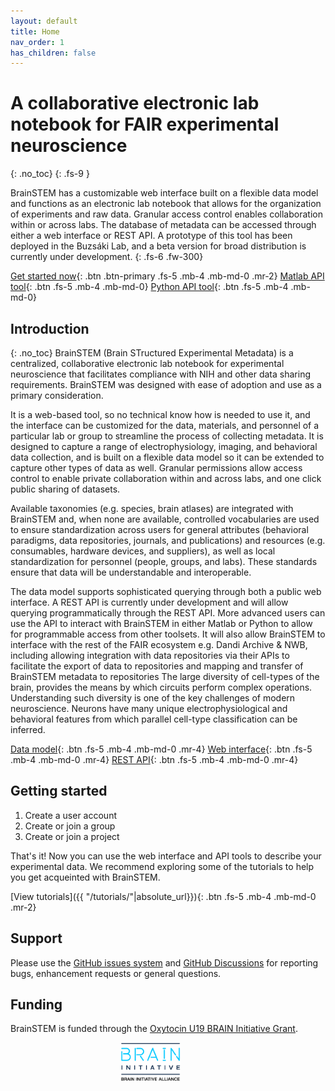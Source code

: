 ```yaml
---
layout: default
title: Home
nav_order: 1
has_children: false
---
```

# A collaborative electronic lab notebook for FAIR experimental neuroscience
{: .no_toc}
{: .fs-9 }

BrainSTEM has a customizable web interface built on a flexible data model and functions as an electronic lab notebook that allows for the organization of experiments and raw data. Granular access control enables collaboration within or across labs. The database of metadata can be accessed through either a web interface or REST API. A prototype of this tool has been deployed in the Buzsáki Lab, and a beta version for broad distribution is currently under development.
{: .fs-6 .fw-300}

[Get started now](#getting-started){: .btn .btn-primary .fs-5 .mb-4 .mb-md-0 .mr-2} [Matlab API tool](https://github.com/petersenpeter/brainstem_matlab_api_tools){: .btn .fs-5 .mb-4 .mb-md-0} [Python API tool](https://github.com/petersenpeter/brainstem_python_api_tools){: .btn .fs-5 .mb-4 .mb-md-0}

## Introduction
{: .no_toc}
BrainSTEM (Brain STructured Experimental Metadata) is a centralized, collaborative electronic lab notebook for experimental neuroscience that facilitates compliance with NIH and other data sharing requirements. BrainSTEM was designed with ease of adoption and use as a primary consideration.

It is a web-based tool, so no technical know how is needed to use it, and the interface can be customized for the data, materials, and personnel of a particular lab or group to streamline the process of collecting metadata. It is designed to capture a range of electrophysiology, imaging, and behavioral data collection, and is built on a flexible data model so it can be extended to capture other types of data as well. Granular permissions allow access control to enable private collaboration within and across labs, and one click public sharing of datasets.

Available taxonomies (e.g. species, brain atlases) are integrated with BrainSTEM and, when none are available, controlled vocabularies are used to ensure standardization across users for general attributes (behavioral paradigms, data repositories, journals, and publications) and resources (e.g. consumables, hardware devices, and suppliers), as well as local standardization for personnel (people, groups, and labs). These standards ensure that data will be understandable and interoperable.

The data model supports sophisticated querying through both a public web interface. A REST API is currently under development and will allow querying programmatically through the REST API. More advanced users can use the API to interact with BrainSTEM in either Matlab or Python to allow for programmable access from other toolsets. It will also allow BrainSTEM to interface with the rest of the FAIR ecosystem e.g. Dandi Archive & NWB, including allowing integration with data repositories via their APIs to facilitate the export of data to repositories and mapping and transfer of BrainSTEM metadata to repositories
The large diversity of cell-types of the brain, provides the means by which circuits perform complex operations. Understanding such diversity is one of the key challenges of modern neuroscience. Neurons have many unique electrophysiological and behavioral features from which parallel cell-type classification can be inferred.

[Data model]({{"/datamodel/"|absolute_url}}){: .btn .fs-5 .mb-4 .mb-md-0 .mr-4} [Web interface]({{"/pipeline/"|absolute_url}}){: .btn .fs-5 .mb-4 .mb-md-0 .mr-4} [REST API]({{"/webinterface/"|absolute_url}}){: .btn .fs-5 .mb-4 .mb-md-0 .mr-4}

## Getting started
1. Create a user account
2. Create or join a group
3. Create or join a project

That's it! Now you can use the web interface and API tools to describe your experimental data. We recommend exploring some of the tutorials to help you get acqueinted with BrainSTEM.

[View tutorials]({{ "/tutorials/"|absolute_url}}){: .btn .fs-5 .mb-4 .mb-md-0 .mr-2}

## Support
Please use the [GitHub issues system](https://github.com/petersenpeter/brainstem_support/issues) and [GitHub Discussions](https://github.com/petersenpeter/brainstem_support/discussions) for reporting bugs, enhancement requests or general questions.

## Funding
BrainSTEM is funded through the [Oxytocin U19 BRAIN Initiative Grant](https://med.nyu.edu/departments-institutes/neuroscience/research/shared-research-resources/oxytocin-u19-brain-initiative-grant).

<p align="center">
	<img src="https://raw.githubusercontent.com/petersenpeter/common_resources/main/images/brain_initiative.png" width="19%">&emsp;&emsp;&emsp;&emsp;
</p>
